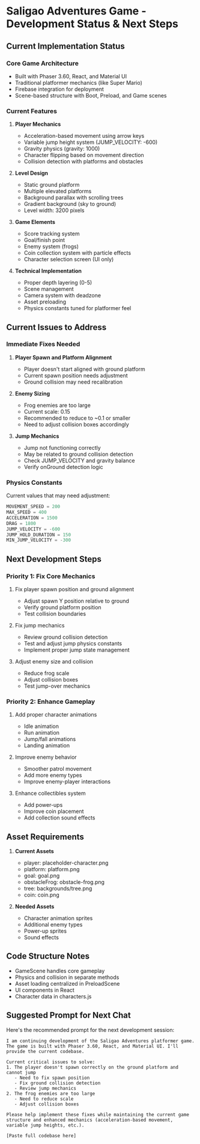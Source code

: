 # Saligao Adventures Game - Development Status & Next Steps

## Current Implementation Status

### Core Game Architecture
- Built with Phaser 3.60, React, and Material UI
- Traditional platformer mechanics (like Super Mario)
- Firebase integration for deployment
- Scene-based structure with Boot, Preload, and Game scenes

### Current Features
1. **Player Mechanics**
   - Acceleration-based movement using arrow keys
   - Variable jump height system (JUMP_VELOCITY: -600)
   - Gravity physics (gravity: 1000)
   - Character flipping based on movement direction
   - Collision detection with platforms and obstacles

2. **Level Design**
   - Static ground platform
   - Multiple elevated platforms
   - Background parallax with scrolling trees
   - Gradient background (sky to ground)
   - Level width: 3200 pixels

3. **Game Elements**
   - Score tracking system
   - Goal/finish point
   - Enemy system (frogs)
   - Coin collection system with particle effects
   - Character selection screen (UI only)

4. **Technical Implementation**
   - Proper depth layering (0-5)
   - Scene management
   - Camera system with deadzone
   - Asset preloading
   - Physics constants tuned for platformer feel

## Current Issues to Address

### Immediate Fixes Needed
1. **Player Spawn and Platform Alignment**
   - Player doesn't start aligned with ground platform
   - Current spawn position needs adjustment
   - Ground collision may need recalibration

2. **Enemy Sizing**
   - Frog enemies are too large
   - Current scale: 0.15
   - Recommended to reduce to ~0.1 or smaller
   - Need to adjust collision boxes accordingly

3. **Jump Mechanics**
   - Jump not functioning correctly
   - May be related to ground collision detection
   - Check JUMP_VELOCITY and gravity balance
   - Verify onGround detection logic

### Physics Constants
Current values that may need adjustment:
```javascript
MOVEMENT_SPEED = 200
MAX_SPEED = 400
ACCELERATION = 1500
DRAG = 1800
JUMP_VELOCITY = -600
JUMP_HOLD_DURATION = 150
MIN_JUMP_VELOCITY = -300
```

## Next Development Steps

### Priority 1: Fix Core Mechanics
1. Fix player spawn position and ground alignment
   - Adjust spawn Y position relative to ground
   - Verify ground platform position
   - Test collision boundaries

2. Fix jump mechanics
   - Review ground collision detection
   - Test and adjust jump physics constants
   - Implement proper jump state management

3. Adjust enemy size and collision
   - Reduce frog scale
   - Adjust collision boxes
   - Test jump-over mechanics

### Priority 2: Enhance Gameplay
1. Add proper character animations
   - Idle animation
   - Run animation
   - Jump/fall animations
   - Landing animation

2. Improve enemy behavior
   - Smoother patrol movement
   - Add more enemy types
   - Improve enemy-player interactions

3. Enhance collectibles system
   - Add power-ups
   - Improve coin placement
   - Add collection sound effects

## Asset Requirements
1. **Current Assets**
   - player: placeholder-character.png
   - platform: platform.png
   - goal: goal.png
   - obstacleFrog: obstacle-frog.png
   - tree: backgrounds/tree.png
   - coin: coin.png

2. **Needed Assets**
   - Character animation sprites
   - Additional enemy types
   - Power-up sprites
   - Sound effects

## Code Structure Notes
- GameScene handles core gameplay
- Physics and collision in separate methods
- Asset loading centralized in PreloadScene
- UI components in React
- Character data in characters.js

## Suggested Prompt for Next Chat

Here's the recommended prompt for the next development session:

```
I am continuing development of the Saligao Adventures platformer game. The game is built with Phaser 3.60, React, and Material UI. I'll provide the current codebase.

Current critical issues to solve:
1. The player doesn't spawn correctly on the ground platform and cannot jump
   - Need to fix spawn position
   - Fix ground collision detection
   - Review jump mechanics
2. The frog enemies are too large
   - Need to reduce scale
   - Adjust collision boxes

Please help implement these fixes while maintaining the current game structure and enhanced mechanics (acceleration-based movement, variable jump heights, etc.).

[Paste full codebase here]
```
